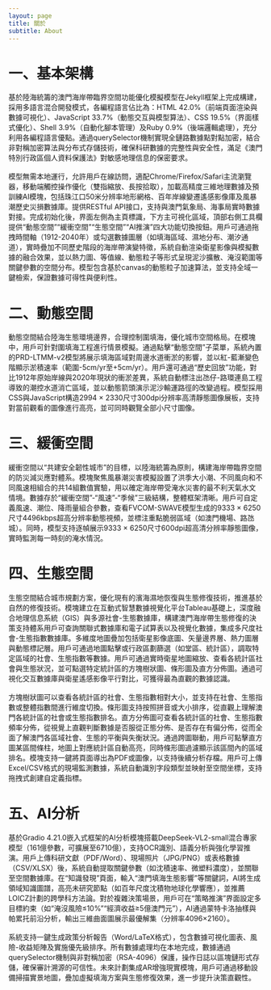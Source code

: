 ```yaml
---
layout: page
title: 關於
subtitle: About
---
```


<h1>一、基本架構</h1>
基於陸海統籌的澳門海岸帶臨界空間功能優化模擬模型在Jekyll框架上完成構建，採用多語言混合開發模式，各編程語言佔比為：HTML 42.0%（前端頁面渲染與數據可視化）、JavaScript 33.7%（動態交互與模型算法）、CSS 19.5%（界面樣式優化）、Shell 3.9%（自動化腳本管理）及Ruby 0.9%（後端邏輯處理），充分利用各編程語言優點。通過querySelector機制實現全鏈路數據點對點加密，結合非對稱加密算法與分布式存儲技術，確保科研數據的完整性與安全性，滿足《澳門特別行政區個人資料保護法》對敏感地理信息的保密要求。<br><br>
模型無需本地運行，允許用戶在線訪問，適配Chrome/Firefox/Safari主流瀏覽器，移動端觸控操作優化（雙指縮放、長按拾取），加載高精度三維地理數據及預訓練AI模塊，包括珠江口50米分辨率地形網格、百年岸線變遷遙感影像庫及風暴潮歷史災損數據庫。提供RESTful API接口，支持與澳門氣象局、海事局實時數據對接。完成初始化後，界面左側為主頁標識，下方主可視化區域，頂部右側工具欄提供“動態空間”“緩衝空間”“生態空間”“AI推演”四大功能切換按鈕。用戶可通過拖拽時間軸（1912-2040年）或勾選數據圖層（如填海區域、濕地分布、潮汐通道），實時疊加不同歷史階段的海岸帶演變特徵，系統自動渲染衛星影像與模擬數據的融合效果，並以熱力圖、等值線、動態粒子等形式呈現泥沙擴散、淹沒範圍等關鍵參數的空間分布。模型包含基於canvas的動態粒子加速算法，並支持全域一鍵檢索，保證數據可得性與便利性。
<h1>二、動態空間</h1>
動態空間結合陸海生態環境邊界，合理控制圍填海，優化城市空間格局。在模塊中，用戶可針對圍填海工程進行情景模擬。通過點擊“動態空間”子菜單，系統內置的PRD-LTMM-v2模型將展示填海區域對周邊水道衝淤的影響，並以紅-藍漸變色階顯示淤積速率（範圍-5cm/yr至+5cm/yr）。用戶還可通過“歷史回放”功能，對比1912年原始岸線與2020年現狀的衝淤差異，系統自動標注出氹仔-路環連島工程導致的潮控水道消亡區域，並以動態箭頭演示泥沙輸運路徑的改變過程。模型採用CSS與JavaScript構造2994 × 2330尺寸300dpi分辨率高清靜態圖像展板，支持對當前觀看的圖像進行高亮，並可同時觀覽全部小尺寸圖像。
<h1>三、緩衝空間</h1>
緩衝空間以“共建安全韌性城市”的目標，以陸海統籌為原則，構建海岸帶臨界空間的防災減災應對體系。模塊聚焦風暴潮災害模擬設置了洪季大小潮、不同風向和不同風速相組合的共14組數值實驗，用以確定海岸帶受淹水災害的最不利天氣水文情境。數據存於“緩衝空間”-“風速”-“季候”三級結構，整體框架清晰。用戶可自定義風速、潮位、降雨量組合參數，查看FVCOM-SWAVE模型生成的9333 × 6250尺寸4496kbps超高分辨率動態視頻，並標注重點脆弱區域（如澳門機場、路氹城）。同時，模型支持逐幀展示9333 × 6250尺寸600dpi超高清分辨率靜態圖像，實時監測每一時刻的淹水情況。
<h1>四、生態空間</h1>
生態空間結合城市規劃方案，優化現有的濱海濕地恢復與生態修復技術，推進基於自然的修復技術。模塊建立在互動式智慧數據視覺化平台Tableau基礎上，深度融合地理信息系統（GIS）與多源社會-生態數據庫，構建澳門海岸帶生態修復的決策支持體系用戶可查詢關聯式數據庫和電子試算表以及視覺化數據，集成多尺度社會-生態指數數據庫。多維度地圖疊加包括衛星影像底圖、矢量邊界層、熱力圖層與動態標記層。用戶可通過地圖點擊或行政區劃篩選（如堂區、統計區），調取特定區域的社會、生態指數等數據。用戶可通過實時衛星地圖縮放、查看各統計區社會與生態狀況，並可點選特定統計區的方塊樹狀圖、條形圖及直方分佈圖。通過可視化交互數據庫與衛星遙感影像平行對比，可獲得最為直觀的數據認識。<br><br>
方塊樹狀圖可以查看各統計區的社會、生態指數相對大小，並支持在社會、生態指數或整體指數間進行維度切換。條形圖支持按照拼音或大小排序，從直觀上理解澳門各統計區的社會或生態指數排名。直方分佈圖可查看各統計區的社會、生態指數頻率分佈，從視覺上直觀判斷數據是否服從正態分佈、是否存在有偏分佈，從而全面了解澳門各區域社會、生態的平衡與失衡狀況。通過跨圖聯動，用戶可點擊直方圖某區間條柱，地圖上對應統計區自動高亮，同時條形圖過濾顯示該區間內的區域排名。模塊支持一鍵將頁面導出為PDF或圖像，以支持後續分析存檔。用戶可上傳Excel/CSV格式的現場監測數據，系統自動識別字段類型並映射至空間坐標，支持拖拽式創建自定義指標。
<h1>五、AI分析</h1>
基於Gradio 4.21.0嵌入式框架的AI分析模塊搭載DeepSeek-VL2-small混合專家模型（161億參數，可擴展至6710億），支持OCR識別、語義分析與強化學習推演。用戶上傳科研文獻（PDF/Word）、現場照片（JPG/PNG）或表格數據（CSV/XLSX）後，系統自動提取關鍵參數（如沈積速率、微塑料濃度），並關聯至空間數據庫。在“知識發現”頁面，輸入“澳門填海生態影響”等關鍵詞，AI將生成領域知識圖譜，高亮未研究節點（如百年尺度沈積物地球化學響應），並推薦LOICZ計劃的跨學科方法論。對於複雜決策場景，用戶可在“策略推演”界面設定多目標約束（如“淹沒風險≤10%”“經濟收益≥5億澳門元”），AI通過蒙特卡洛抽樣與帕累托前沿分析，輸出三維曲面圖展示最優解集（分辨率4096×2160）。<br><br>
系統支持一鍵生成政策分析報告（Word/LaTeX格式），包含數據可視化圖表、風險-收益矩陣及實施優先級排序。所有數據處理均在本地完成，數據通過querySelector機制與非對稱加密（RSA-4096）保護，操作日誌以區塊鏈形式存儲，確保審計溯源的可信性。未來計劃集成AR增強現實模塊，用戶可通過移動設備掃描實景地圖，疊加虛擬填海方案與生態修復效果，進一步提升決策直觀性。



